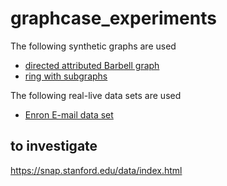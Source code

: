 # graphcase_experiments

The following synthetic graphs are used

- [directed attributed Barbell graph](graphs/barbellgraphs/barbell.md)
- [ring with subgraphs](graphs/ring_graph/ring.md)

The following real-live data sets are used
- [Enron E-mail data set](graphs/enron/enron.md)

## to investigate
https://snap.stanford.edu/data/index.html


